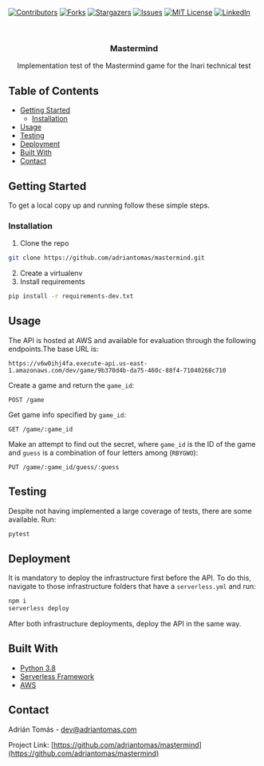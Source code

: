 <!-- PROJECT SHIELDS -->
<!--
*** I'm using markdown "reference style" links for readability.
*** Reference links are enclosed in brackets [ ] instead of parentheses ( ).
*** See the bottom of this document for the declaration of the reference variables
*** for contributors-url, forks-url, etc. This is an optional, concise syntax you may use.
*** https://www.markdownguide.org/basic-syntax/#reference-style-links
-->
[![Contributors][contributors-shield]][contributors-url]
[![Forks][forks-shield]][forks-url]
[![Stargazers][stars-shield]][stars-url]
[![Issues][issues-shield]][issues-url]
[![MIT License][license-shield]][license-url]
[![LinkedIn][linkedin-shield]][linkedin-url]



<!-- PROJECT LOGO -->
<br />
<p align="center">

  <h3 align="center">Mastermind</h3>

  <p align="center">
    Implementation test of the Mastermind game for the Inari technical test
  </p>
</p>



<!-- TABLE OF CONTENTS -->
## Table of Contents
* [Getting Started](#getting-started)
  * [Installation](#installation)
* [Usage](#usage)
* [Testing](#testing)
* [Deployment](#deployment)
* [Built With](#built-with)
* [Contact](#contact)


<!-- GETTING STARTED -->
## Getting Started

To get a local copy up and running follow these simple steps.

### Installation

1. Clone the repo
```sh
git clone https://github.com/adriantomas/mastermind.git
```
2. Create a virtualenv
3. Install requirements
```sh
pip install -r requirements-dev.txt
```

<!-- USAGE EXAMPLES -->
## Usage

The API is hosted at AWS and available for evaluation through the following endpoints.The base URL is:
```
https://v6w0ihj4fa.execute-api.us-east-1.amazonaws.com/dev/game/9b370d4b-da75-460c-88f4-71040268c710
```

Create a game and return the `game_id`:
```
POST /game
```

Get game info specified by `game_id`:
```
GET /game/:game_id
```

Make an attempt to find out the secret, where `game_id` is the ID of the game and `guess` is a combination of four letters among (`RBYGWO`):
```
PUT /game/:game_id/guess/:guess
```

## Testing

Despite not having implemented a large coverage of tests, there are some available. Run:
```sh
pytest
```

## Deployment
It is mandatory to deploy the infrastructure first before the API. To do this, navigate to those infrastructure folders that have a `serverless.yml` and run:

```sh
npm i
serverless deploy
```
After both infrastructure deployments, deploy the API in the same way.


## Built With

* [Python 3.8](https://www.python.org/)
* [Serverless Framework](https://www.serverless.com/)
* [AWS](https://aws.amazon.com/)

<!-- CONTACT -->
## Contact

Adrián Tomás - [dev@adriantomas.com](mailto:dev@adriantomas.com)

Project Link: [https://github.com/adriantomas/mastermind](https://github.com/adriantomas/mastermind)





<!-- MARKDOWN LINKS & IMAGES -->
<!-- https://www.markdownguide.org/basic-syntax/#reference-style-links -->
[contributors-shield]: https://img.shields.io/github/contributors/adriantomas/repo.svg?style=flat-square
[contributors-url]: https://github.com/adriantomas/mastermind/graphs/contributors
[forks-shield]: https://img.shields.io/github/forks/adriantomas/repo.svg?style=flat-square
[forks-url]: https://github.com/adriantomas/mastermind/network/members
[stars-shield]: https://img.shields.io/github/stars/adriantomas/repo.svg?style=flat-square
[stars-url]: https://github.com/adriantomas/mastermind/stargazers
[issues-shield]: https://img.shields.io/github/issues/adriantomas/repo.svg?style=flat-square
[issues-url]: https://github.com/adriantomas/mastermind/issues
[license-shield]: https://img.shields.io/github/license/adriantomas/repo.svg?style=flat-square
[license-url]: https://github.com/adriantomas/mastermind/blob/master/LICENSE.txt
[linkedin-shield]: https://img.shields.io/badge/-LinkedIn-black.svg?style=flat-square&logo=linkedin&colorB=555
[linkedin-url]: https://linkedin.com/in/adriantomasvano
